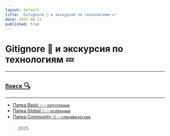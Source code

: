 ```yaml
---
layout: default
title: 'Gitignore 🌟 и экскурсия по технологиям 💤'
date: 2025-08-21
published: true
---
```


# Gitignore 🌟 и экскурсия по технологиям 💤

---

## [`Поиск` 🔍](search.md)

---

- [Папка Basic 🎶 - `популярные`](categories/basic.md)
- [Папка Global 💥 - `особенные`](categories/global.md)
- [Папка Сommunity ⛄ - `специфические`](categories/community.md)

> 2025
